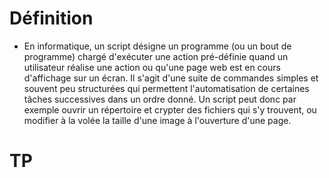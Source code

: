 # Définition

* En informatique, un script désigne un programme (ou un bout de programme) chargé d'exécuter une action pré-définie quand un utilisateur réalise une action ou qu'une page web est en cours d'affichage sur un écran. Il s'agit d'une suite de commandes simples et souvent peu structurées qui permettent l'automatisation de certaines tâches successives dans un ordre donné. Un script peut donc par exemple ouvrir un répertoire et crypter des fichiers qui s'y trouvent, ou modifier à la volée la taille d'une image à l'ouverture d'une page. 




# TP

